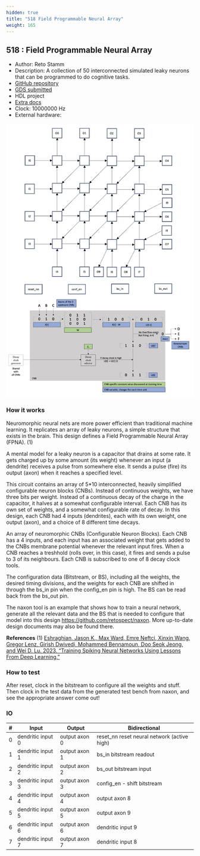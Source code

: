 ```yaml
---
hidden: true
title: "518 Field Programmable Neural Array"
weight: 165
---
```


## 518 : Field Programmable Neural Array

* Author: Reto Stamm
* Description: A collection of 50 interconnected simulated leaky neurons that can be programmed to do cognitive tasks.
* [GitHub repository](https://github.com/retospect/tt05-fpna-rs)
* [GDS submitted](https://github.com/retospect/tt05-fpna-rs/actions/runs/6756569598)
* HDL project
* [Extra docs]()
* Clock: 10000000 Hz
* External hardware: 

![picture](images/picture.png)

### How it works

Neuromorphic neural nets are more power efficient than traditional machine learning.
It replicates an array of leaky neurons, a simple structure that exists in the brain.
This design defines a Field Programmable Neural Array (FPNA). (1)

A mental model for a leaky neuron is a capacitor that drains at some rate.
It gets charged up by some amount (its weight) whenever an input (a dendrite) receives a pulse from somewhere else.
It sends a pulse (fire) its output (axon) when it reaches a specified level.

This circuit contains an array of 5*10 interconnected, heavily simplified configurable neuron blocks (CNBs).
Instead of continuous weights, we have three bits per weight.
Instead of a continuous decay of the charge in the capacitor, it halves at a somewhat configurable interval.
Each CNB has its own set of weights, and a somewhat configurable rate of decay.
In this design, each CNB had 4 inputs (dendrites), each with its own weight, one output (axon), and a choice of 8 different time decays.

An array of neuromorphic CNBs (Configurable Neuron Blocks). Each CNB has a
4 inputs, and each input has an associated weight that gets added to the CNBs membrane potential whenever the relevant input fires.
When a CNB reaches a treshhold (rolls over, in this case), it fires and sends a pulse to 3 of its neighbours.
Each CNB is subscribed to one of 8 decay clock tools.

The configuration data (Bitstream, or BS), including all the weights, the desired timing divisions, and the weights for each CNB are shifted in through the bs_in pin when the config_en pin is high.
The BS can be read back from the bs_out pin.

The naxon tool is an example that shows how to train a neural network, generate all the relevant data and the BS that is needed to configure that model into this design
<https://github.com/retospect/naxon>.
More up-to-date design documents may also be found there.

**References**
(1) [Eshraghian, Jason K., Max Ward, Emre Neftci, Xinxin Wang, Gregor Lenz, Girish Dwivedi, Mohammed Bennamoun, Doo Seok Jeong, and Wei D. Lu. 2023. “Training Spiking Neural Networks Using Lessons From Deep Learning.”](http://arxiv.org/abs/2109.12894)


### How to test

After reset, clock in the bitstream to configure all the weights and stuff.
Then clock in the test data from the generated test bench from naxon, and see the appropriate answer come out!


### IO

| # | Input        | Output       | Bidirectional      |
|---|--------------|--------------| -------------------|
| 0 | dendritic input 0  | output axon 0 | reset_nn reset neural network (active high) |
| 1 | dendritic input 1  | output axon 1 | bs_in bitstream readout |
| 2 | dendritic input 2  | output axon 2 | bs_out bitstream input |
| 3 | dendritic input 3  | output axon 3 | config_en - shift bitstream |
| 4 | dendritic input 4  | output axon 4 | output axon 8 |
| 5 | dendritic input 5  | output axon 5 | output axon 9 |
| 6 | dendritic input 6  | output axon 6 | dendritic input 9 |
| 7 | dendritic input 7  | output axon 7 | dendritic input 8 |
